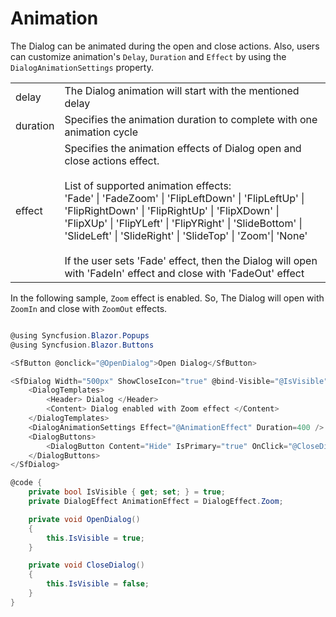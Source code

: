 # Animation

The Dialog can be animated during the open and close actions. Also, users can
customize animation's `Delay`, `Duration` and `Effect` by using the `DialogAnimationSettings` property.

<!-- markdownlint-disable MD033 -->
<table>
<tr>
<td>
delay</td><td>
The Dialog animation will start with the mentioned delay</td></tr>
<tr>
<td>
duration</td><td>
Specifies the animation duration to complete with one animation cycle</td></tr>
<tr>
<td>
effect</td><td>
Specifies the animation effects of Dialog open and close actions effect.
<br /><br />
List of supported animation effects:
<br />
'Fade' | 'FadeZoom' | 'FlipLeftDown' | 'FlipLeftUp' | 'FlipRightDown' | 'FlipRightUp' | 'FlipXDown' |
'FlipXUp' | 'FlipYLeft' | 'FlipYRight' | 'SlideBottom' | 'SlideLeft' | 'SlideRight' | 'SlideTop' |
'Zoom'| 'None'
<br /><br />
If the user sets 'Fade' effect, then the Dialog will open with 'FadeIn' effect and close with 'FadeOut' effect
</td></tr>
</table>

In the following sample, `Zoom` effect is enabled. So, The Dialog will open with `ZoomIn`
and close with `ZoomOut` effects.

```csharp

@using Syncfusion.Blazor.Popups
@using Syncfusion.Blazor.Buttons

<SfButton @onclick="@OpenDialog">Open Dialog</SfButton>

<SfDialog Width="500px" ShowCloseIcon="true" @bind-Visible="@IsVisible">
    <DialogTemplates>
        <Header> Dialog </Header>
        <Content> Dialog enabled with Zoom effect </Content>
    </DialogTemplates>
    <DialogAnimationSettings Effect="@AnimationEffect" Duration=400 />
    <DialogButtons>
        <DialogButton Content="Hide" IsPrimary="true" OnClick="@CloseDialog" />
    </DialogButtons>
</SfDialog>

@code {
    private bool IsVisible { get; set; } = true;
    private DialogEffect AnimationEffect = DialogEffect.Zoom;

    private void OpenDialog()
    {
        this.IsVisible = true;
    }

    private void CloseDialog()
    {
        this.IsVisible = false;
    }
}

```
